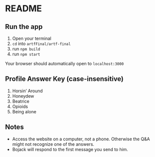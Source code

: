 # README
## Run the app
1. Open your terminal
2. `cd` into `artfFinal/artf-final`
3. run `npm build`
4. run `npm start`

Your browser should automatically open to `localhost:3000`

## Profile Answer Key (case-insensitive)
1. Horsin’ Around
2. Honeydew
3. Beatrice
4. Opioids 
5. Being alone

## Notes
* Access the website on a computer, not a phone. Otherwise the Q&A might not recognize one of the answers.
* Bojack will respond to the first message you send to him.
